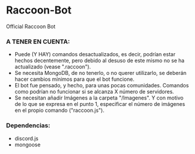 # Raccoon-Bot
Official Raccoon Bot

### A TENER EN CUENTA:
* Puede (Y HAY) comandos desactualizados, es decir, podrían estar hechos decentemente, pero debido al desuso de este mismo no se ha actualizado (vease ".raccoon").
* Se necesita MongoDB, de no tenerlo, o no querer utilizarlo, se deberán hacer cambios mínimos para que el bot funcione.
* El bot fue pensado, y hecho, para unas pocas comunidades. Comandos como <stats> podrían no funcionar si se alcanza X número de servidores.
* Se necesitan añadir Imágenes a la carpeta "/Imagenes". Y con motivo de lo que se expresa en el punto 1, especificar el número de imágenes en el propio comando ("raccoon.js").
  
### Dependencias:
* discord.js
* mongoose

